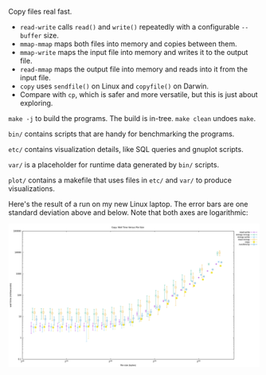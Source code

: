 Copy files real fast.

- `read-write` calls `read()` and `write()` repeatedly with a configurable `--buffer` size.
- `mmap-mmap` maps both files into memory and copies between them.
- `mmap-write` maps the input file into memory and writes it to the output file.
- `read-mmap` maps the output file into memory and reads into it from the input file.
- `copy` uses `sendfile()` on Linux and `copyfile()` on Darwin.
- Compare with `cp`, which is safer and more versatile, but this is just about exploring.

`make -j` to build the programs. The build is in-tree. `make clean` undoes `make`.

`bin/` contains scripts that are handy for benchmarking the programs.

`etc/` contains visualization details, like SQL queries and gnuplot scripts.

`var/` is a placeholder for runtime data generated by `bin/` scripts.

`plot/` contains a makefile that uses files in `etc/` and `var/` to produce visualizations.

Here's the result of a run on my new Linux laptop. The error bars are one
standard deviation above and below. Note that both axes are logarithmic:

![copy wall time versus file size on Linux](linux.png)
